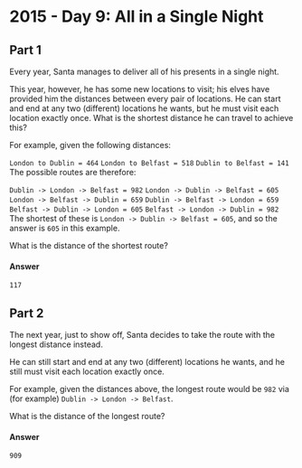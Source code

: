 # 2015 - Day 9: All in a Single Night
## Part 1
Every year, Santa manages to deliver all of his presents in a single night.

This year, however, he has some new locations to visit; his elves have provided him the distances between every pair of locations. He can start and end at any two (different) locations he wants, but he must visit each location exactly once. What is the shortest distance he can travel to achieve this?

For example, given the following distances:

`London to Dublin = 464`
`London to Belfast = 518`
`Dublin to Belfast = 141`
The possible routes are therefore:

`Dublin -> London -> Belfast = 982`
`London -> Dublin -> Belfast = 605`
`London -> Belfast -> Dublin = 659`
`Dublin -> Belfast -> London = 659`
`Belfast -> Dublin -> London = 605`
`Belfast -> London -> Dublin = 982`
The shortest of these is `London -> Dublin -> Belfast = 605`, and so the answer is `605` in this example.

What is the distance of the shortest route?

#### Answer
`117`

## Part 2
The next year, just to show off, Santa decides to take the route with the longest distance instead.

He can still start and end at any two (different) locations he wants, and he still must visit each location exactly once.

For example, given the distances above, the longest route would be `982` via (for example) `Dublin -> London -> Belfast`.

What is the distance of the longest route?
#### Answer
`909`